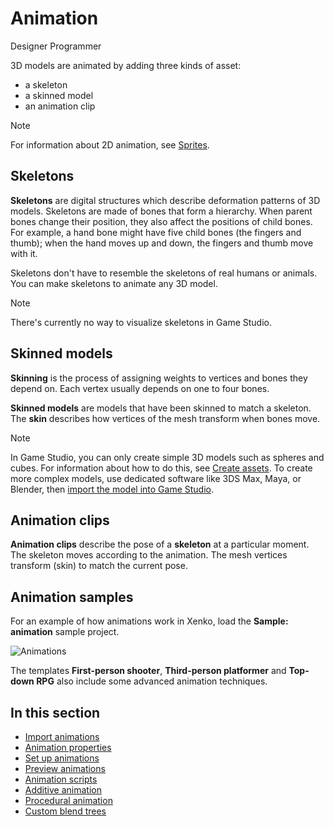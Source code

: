 # Animation

<span class="label label-doc-audience">Designer</span>
<span class="label label-doc-audience">Programmer</span>

3D models are animated by adding three kinds of asset: 

* a skeleton
* a skinned model
* an animation clip

>[!Note]
>For information about 2D animation, see [Sprites](../sprites/index.md).

## Skeletons

**Skeletons** are digital structures which describe deformation patterns of 3D models. Skeletons are made of bones that form a hierarchy. When parent bones change their position, they also affect the positions of child bones. For example, a hand bone might have five child bones (the fingers and thumb); when the hand moves up and down, the fingers and thumb move with it.

Skeletons don't have to resemble the skeletons of real humans or animals. You can make skeletons to animate any 3D model.

>[!NOTE]
>There's currently no way to visualize skeletons in Game Studio.

## Skinned models

**Skinning** is the process of assigning weights to vertices and bones they depend on. Each vertex usually depends on one to four bones.

**Skinned models** are models that have been skinned to match a skeleton. The **skin** describes how vertices of the mesh transform when bones move. 

>[!NOTE]
>In Game Studio, you can only create simple 3D models such as spheres and cubes. For information about how to do this, see [Create assets](../game-studio/create-assets.md). To create more complex models, use dedicated software like 3DS Max, Maya, or Blender, then [import the model into Game Studio](import-animations.md).

## Animation clips

**Animation clips** describe the pose of a **skeleton** at a particular moment. The skeleton moves according to the animation. The mesh vertices transform (skin) to match the current pose.

## Animation samples

For an example of how animations work in Xenko, load the **Sample: animation** sample project.

![Animations](media/animations-index1.png)

The templates **First-person shooter**, **Third-person platformer** and **Top-down RPG** also include some advanced animation techniques.

## In this section

* [Import animations](import-animations.md)
* [Animation properties](animation-properties.md)
* [Set up animations](set-up-animations.md)
* [Preview animations](preview-animations.md)
* [Animation scripts](animation-scripts.md)
* [Additive animation](additive-animation.md)
* [Procedural animation](procedural-animation.md)
* [Custom blend trees](custom-blend-trees.md)